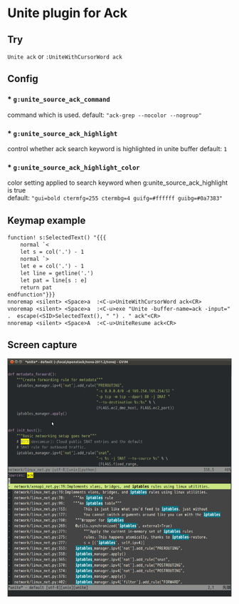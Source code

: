 Unite plugin for Ack
==================================
Try
----------------------------------

`Unite ack` or `:UniteWithCursorWord ack`

Config
----------------------------------

### * `g:unite_source_ack_command`
command which is used.
default: `"ack-grep --nocolor --nogroup"`

### * `g:unite_source_ack_highlight`
control whether ack search keyword is highlighted in unite buffer
default: `1`

### * `g:unite_source_ack_highlight_color`
color setting applied to search keyword when g:unite_source_ack_highlight is true  
default: `"gui=bold ctermfg=255 ctermbg=4 guifg=#ffffff guibg=#0a7383"`

Keymap example
----------------------------------

    function! s:SelectedText() "{{{
        normal `<
        let s = col('.') - 1
        normal `>
        let e = col('.') - 1
        let line = getline('.')
        let pat = line[s : e]
        return pat
    endfunction"}}}
    nnoremap <silent> <Space>a  :<C-u>UniteWithCursorWord ack<CR>
    vnoremap <silent> <Space>a  :<C-u>exe "Unite -buffer-name=ack -input=" .  escape(<SID>SelectedText(), " ") . " ack"<CR>
    nnoremap <silent> <Space>A  :<C-u>UniteResume ack<CR>


Screen capture
-----------------------------------------------------------------
![vim-unite-ack.png](https://github.com/t9md/t9md/raw/master/img/vim-unite-ack.png)

